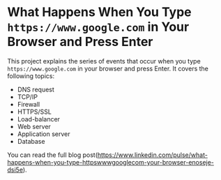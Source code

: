 # What Happens When You Type `https://www.google.com` in Your Browser and Press Enter

This project explains the series of events that occur when you type `https://www.google.com` in your browser and press Enter. It covers the following topics:
- DNS request
- TCP/IP
- Firewall
- HTTPS/SSL
- Load-balancer
- Web server
- Application server
- Database

You can read the full blog post(https://www.linkedin.com/pulse/what-happens-when-you-type-httpswwwgooglecom-your-browser-enoseje-dsi5e).
